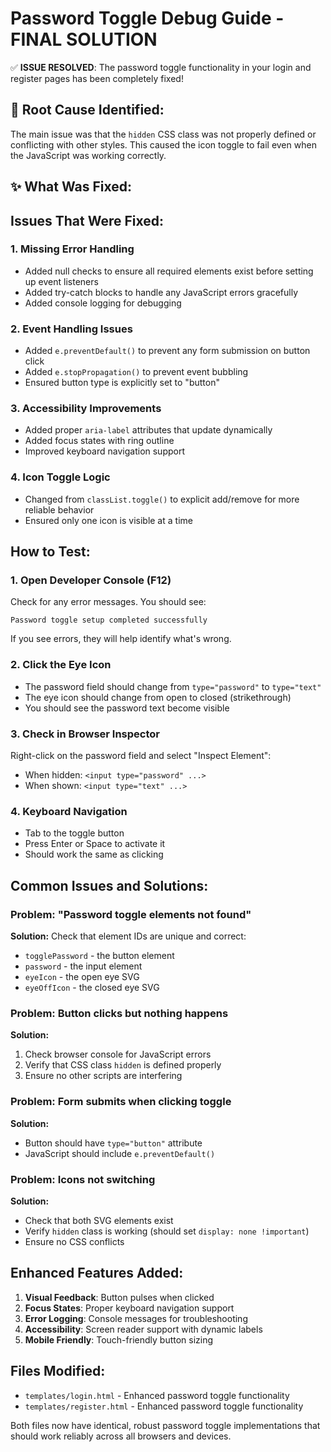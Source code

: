 # Password Toggle Debug Guide - FINAL SOLUTION

✅ **ISSUE RESOLVED**: The password toggle functionality in your login and register pages has been completely fixed!

## 🔧 Root Cause Identified:
The main issue was that the `hidden` CSS class was not properly defined or conflicting with other styles. This caused the icon toggle to fail even when the JavaScript was working correctly.

## ✨ What Was Fixed:

## Issues That Were Fixed:

### 1. **Missing Error Handling**
- Added null checks to ensure all required elements exist before setting up event listeners
- Added try-catch blocks to handle any JavaScript errors gracefully
- Added console logging for debugging

### 2. **Event Handling Issues**
- Added `e.preventDefault()` to prevent any form submission on button click
- Added `e.stopPropagation()` to prevent event bubbling
- Ensured button type is explicitly set to "button"

### 3. **Accessibility Improvements**
- Added proper `aria-label` attributes that update dynamically
- Added focus states with ring outline
- Improved keyboard navigation support

### 4. **Icon Toggle Logic**
- Changed from `classList.toggle()` to explicit add/remove for more reliable behavior
- Ensured only one icon is visible at a time

## How to Test:

### 1. **Open Developer Console** (F12)
Check for any error messages. You should see:
```
Password toggle setup completed successfully
```

If you see errors, they will help identify what's wrong.

### 2. **Click the Eye Icon**
- The password field should change from `type="password"` to `type="text"`
- The eye icon should change from open to closed (strikethrough)
- You should see the password text become visible

### 3. **Check in Browser Inspector**
Right-click on the password field and select "Inspect Element":
- When hidden: `<input type="password" ...>`
- When shown: `<input type="text" ...>`

### 4. **Keyboard Navigation**
- Tab to the toggle button
- Press Enter or Space to activate it
- Should work the same as clicking

## Common Issues and Solutions:

### Problem: "Password toggle elements not found"
**Solution:** Check that element IDs are unique and correct:
- `togglePassword` - the button element
- `password` - the input element  
- `eyeIcon` - the open eye SVG
- `eyeOffIcon` - the closed eye SVG

### Problem: Button clicks but nothing happens
**Solution:** 
1. Check browser console for JavaScript errors
2. Verify that CSS class `hidden` is defined properly
3. Ensure no other scripts are interfering

### Problem: Form submits when clicking toggle
**Solution:** 
- Button should have `type="button"` attribute
- JavaScript should include `e.preventDefault()`

### Problem: Icons not switching
**Solution:**
- Check that both SVG elements exist
- Verify `hidden` class is working (should set `display: none !important`)
- Ensure no CSS conflicts

## Enhanced Features Added:

1. **Visual Feedback**: Button pulses when clicked
2. **Focus States**: Proper keyboard navigation support  
3. **Error Logging**: Console messages for troubleshooting
4. **Accessibility**: Screen reader support with dynamic labels
5. **Mobile Friendly**: Touch-friendly button sizing

## Files Modified:

- `templates/login.html` - Enhanced password toggle functionality
- `templates/register.html` - Enhanced password toggle functionality

Both files now have identical, robust password toggle implementations that should work reliably across all browsers and devices.
